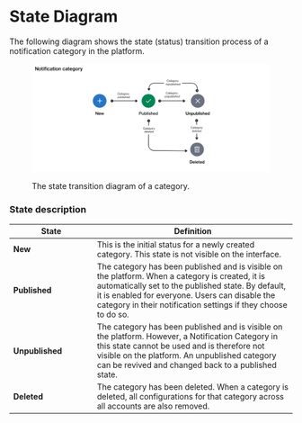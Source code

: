 # State Diagram

The following diagram shows the state (status) transition process of a notification category in the platform.

<figure><img src="../../../../.gitbook/assets/image (1) (1) (1).png" alt=""><figcaption><p>The state transition diagram of a category.</p></figcaption></figure>

### State description

<table><thead><tr><th width="135">State</th><th>Definition</th></tr></thead><tbody><tr><td><strong>New</strong></td><td>This is the initial status for a newly created category. This state is not visible on the interface.</td></tr><tr><td><strong>Published</strong></td><td>The category has been published and is visible on the platform. When a category is created, it is automatically set to the published state. By default, it is enabled for everyone. Users can disable the category in their notification settings if they choose to do so.</td></tr><tr><td><strong>Unpublished</strong></td><td>The category has been published and is visible on the platform. However, a Notification Category in this state cannot be used and is therefore not visible on the platform. An unpublished category can be revived and changed back to a published state.</td></tr><tr><td><strong>Deleted</strong></td><td>The category has been deleted. When a category is deleted, all configurations for that category across all accounts are also removed.</td></tr></tbody></table>

